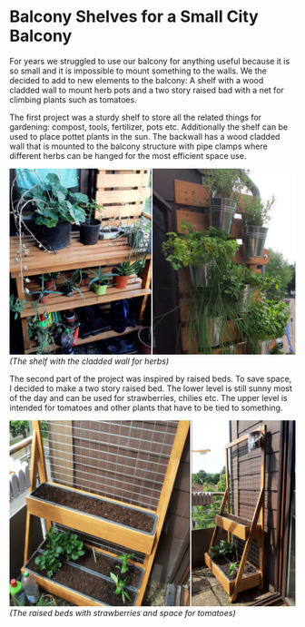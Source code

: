 # Balcony Shelves for a Small City Balcony

For years we struggled to use our balcony for anything useful because it is so small and it is impossible to mount something to the walls. We the decided to add to new elements to the balcony: A shelf with a wood cladded wall to mount herb pots and a two story raised bad with a net for climbing plants such as tomatoes.

The first project was a sturdy shelf to store all the related things for gardening: compost, tools, fertilizer, pots etc. Additionally the shelf can be used to place pottet plants in the sun. The backwall has a wood cladded wall that is mounted to the balcony structure with pipe clamps where different herbs can be hanged for the most efficient space use.

![shelf](../assets/balcony/shelf.png)
_(The shelf with the cladded wall for herbs)_

The second part of the project was inspired by raised beds. To save space, I decided to make a two story raised bed. The lower level is still sunny most of the day and can be used for strawberries, chilies etc. The upper level is intended for tomatoes and other plants that have to be tied to something.

![raised bed](../assets/balcony/raised_bed.png)
_(The raised beds with strawberries and space for tomatoes)_
